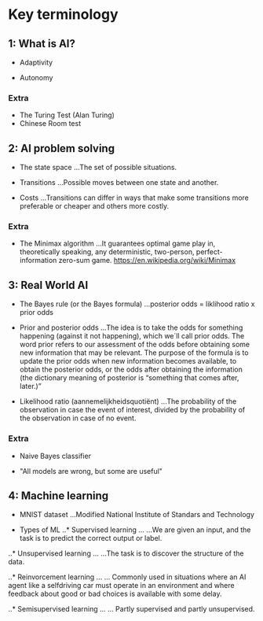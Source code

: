 # Key terminology

## 1: What is AI?
- Adaptivity

- Autonomy

### Extra
- The Turing Test (Alan Turing)
- Chinese Room test

## 2: AI problem solving
- The state space
...The set of possible situations.

- Transitions
...Possible moves between one state and another.

- Costs
...Transitions can differ in ways that make some transitions more preferable or cheaper and others more costly.

### Extra
- The Minimax algorithm
...It guarantees optimal game play in, theoretically speaking, any deterministic, two-person, perfect-information zero-sum game.
https://en.wikipedia.org/wiki/Minimax

## 3: Real World AI
- The Bayes rule (or the Bayes formula)
...posterior odds = liklihood ratio x prior odds

- Prior and posterior odds
...The idea is to take the odds for something happening (against it not happening), which we´ll call prior odds. The word prior refers to our assessment of the odds before obtaining some new information that may be relevant. The purpose of the formula is to update the prior odds when new information becomes available, to obtain the posterior odds, or the odds after obtaining the information (the dictionary meaning of posterior is “something that comes after, later.)”

- Likelihood ratio (aannemelijkheidsquotiënt)
...The probability of the observation in case the event of interest, divided by the probability of the observation in case of no event.

### Extra
- Naive Bayes classifier

- "All models are wrong, but some are useful"

## 4: Machine learning
- MNIST dataset
...Modified National Institute of Standars and Technology

- Types of ML
..* Supervised learning
... ...We are given an input, and the task is to predict the correct output or label.

..* Unsupervised learning
... ...The task is to discover the structure of the data.

..* Reinvorcement learning
... ... Commonly used in situations where an AI agent like a selfdriving car must operate in an environment and where feedback about good or bad choices is available with some delay.

..* Semisupervised learning
... ... Partly supervised and partly unsupervised.



